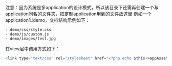 注意：因为系统是多application的设计模式，所以该目录下还需再创建一个与application同名的文件夹，把定制application用到的文件放这里
例如一个application叫demo，文档结构示例如下：
```
- demo/css/style.css
- demo/js/custom.js
- demo/images/test.jpg
```
在view层中调用方式如下：
```php
<link type="text/css" rel="stylesheet" href="<?php echo $this->appAssets('css/style.css')?>" />
```